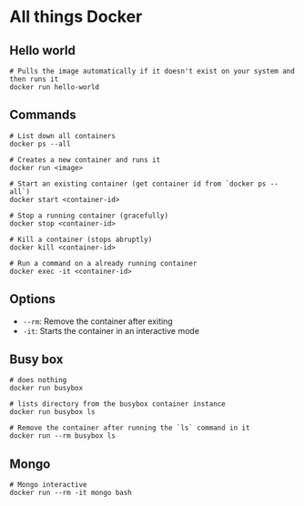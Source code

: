 # All things Docker

## Hello world

```shell
# Pulls the image automatically if it doesn't exist on your system and then runs it
docker run hello-world
```

## Commands

```shell
# List down all containers
docker ps --all

# Creates a new container and runs it
docker run <image>

# Start an existing container (get container id from `docker ps --all`)
docker start <container-id>

# Stop a running container (gracefully)
docker stop <container-id>

# Kill a container (stops abruptly)
docker kill <container-id>

# Run a command on a already running container
docker exec -it <container-id>
```

## Options

- `--rm`: Remove the container after exiting
- `-it`: Starts the container in an interactive mode

## Busy box

```shell
# does nothing
docker run busybox

# lists directory from the busybox container instance
docker run busybox ls

# Remove the container after running the `ls` command in it
docker run --rm busybox ls
```

## Mongo

```shell
# Mongo interactive
docker run --rm -it mongo bash
```
